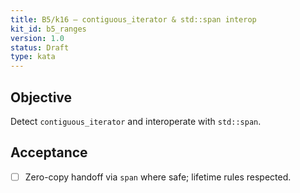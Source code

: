 ```yaml
---
title: B5/k16 — contiguous_iterator & std::span interop
kit_id: b5_ranges
version: 1.0
status: Draft
type: kata
---
```

## Objective
Detect `contiguous_iterator` and interoperate with `std::span`.
## Acceptance
- [ ] Zero-copy handoff via `span` where safe; lifetime rules respected.
